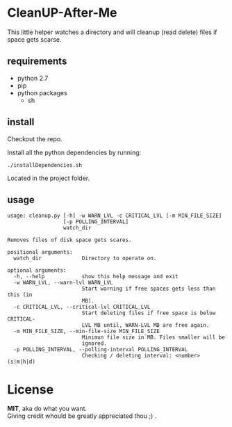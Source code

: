 # CleanUP-After-Me


This little helper watches a directory and will cleanup (read delete) files if space gets scarse.

## requirements

- python 2.7
- pip
- python packages
  - sh

## install
Checkout the repo.

Install all the python dependencies by running: 
```
./installDependencies.sh
```
Located in the project folder.


## usage

```
usage: cleanup.py [-h] -w WARN_LVL -c CRITICAL_LVL [-m MIN_FILE_SIZE]
                  [-p POLLING_INTERVAL]
                  watch_dir

Removes files of disk space gets scares.

positional arguments:
  watch_dir             Directory to operate on.

optional arguments:
  -h, --help            show this help message and exit
  -w WARN_LVL, --warn-lvl WARN_LVL
                        Start warning if free spaces gets less than this (in
                        MB).
  -c CRITICAL_LVL, --critical-lvl CRITICAL_LVL
                        Start deleting files if free space is below CRITICAL-
                        LVL MB until, WARN-LVL MB are free again.
  -m MIN_FILE_SIZE, --min-file-size MIN_FILE_SIZE
                        Minimun file size in MB. Files smaller will be
                        ignored.
  -p POLLING_INTERVAL, --polling-interval POLLING_INTERVAL
                        Checking / deleting interval: <number>(s|m|h|d)
```


# License

**MIT**, aka do what you want.  
Giving credit whould be greatly appreciated thou ;) .